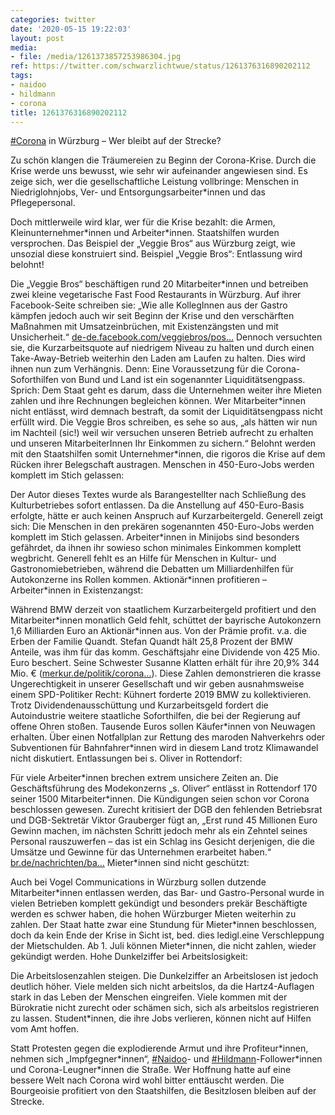 ```yaml
---
categories: twitter
date: '2020-05-15 19:22:03'
layout: post
media:
- file: /media/1261373857253986304.jpg
ref: https://twitter.com/schwarzlichtwue/status/1261376316890202112
tags:
- naidoo
- hildmann
- corona
title: 1261376316890202112
---
```

[#Corona](/t/corona) in Würzburg – Wer bleibt auf der Strecke?



Zu schön klangen die Träumereien zu Beginn der Corona-Krise. Durch die Krise werde uns bewusst, wie sehr wir aufeinander angewiesen sind. 
Es zeige sich, wer die gesellschaftliche Leistung vollbringe: Menschen in Niedriglohnjobs, Ver- und Entsorgungsarbeiter\*innen und das Pflegepersonal.



Doch mittlerweile wird klar, wer für die Krise bezahlt: die Armen, Kleinunternehmer\*innen und Arbeiter\*innen.
Staatshilfen wurden versprochen. Das Beispiel der „Veggie Bros“ aus Würzburg zeigt, wie unsozial diese konstruiert sind.
Beispiel „Veggie Bros“: Entlassung wird belohnt!



Die „Veggie Bros“ beschäftigen rund 20 Mitarbeiter\*innen und betreiben zwei kleine vegetarische Fast Food Restaurants in Würzburg.
Auf ihrer Facebook-Seite schreiben sie: „Wie alle KollegInnen aus der Gastro kämpfen jedoch auch wir seit Beginn der Krise und den verschärften Maßnahmen mit Umsatzeinbrüchen, mit Existenzängsten und mit Unsicherheit.“ [de-de.facebook.com/veggiebros/pos…](https://de-de.facebook.com/veggiebros/posts/3171314022880131)
Dennoch versuchten sie, die Kurzarbeitsquote auf niedrigem Niveau zu halten und durch einen Take-Away-Betrieb weiterhin den Laden am Laufen zu halten. Dies wird ihnen nun zum Verhängnis.
Denn: Eine Voraussetzung für die Corona-Soforthilfen von Bund und Land ist ein sogenannter Liquiditätsengpass. Sprich: Dem Staat geht es darum, dass die Unternehmen weiter ihre Mieten zahlen und ihre Rechnungen begleichen können.
Wer Mitarbeiter\*innen nicht entlässt, wird demnach bestraft, da somit der Liquiditätsengpass nicht erfüllt wird.
Die Veggie Bros schreiben, es sehe so aus, „als hätten wir nun im Nachteil (sic!) weil wir versuchen unseren Betrieb aufrecht zu erhalten und unseren MitarbeiterInnen Ihr Einkommen zu sichern.“
Belohnt werden mit den Staatshilfen somit Unternehmer\*innen, die rigoros die Krise auf dem Rücken ihrer Belegschaft austragen.
Menschen in 450-Euro-Jobs werden komplett im Stich gelassen:



Der Autor dieses Textes wurde als Barangestellter nach Schließung des Kulturbetriebes sofort entlassen. Da die Anstellung auf 450-Euro-Basis erfolgte, hätte er auch keinen Anspruch auf Kurzarbeitergeld.
Generell zeigt sich: Die Menschen in den prekären sogenannten 450-Euro-Jobs werden komplett im Stich gelassen. Arbeiter\*innen in Minijobs sind besonders gefährdet, da ihnen ihr sowieso schon minimales Einkommen komplett wegbricht.
Generell fehlt es an Hilfe für Menschen in Kultur- und Gastronomiebetrieben, während die Debatten um Milliardenhilfen für Autokonzerne ins Rollen kommen.
Aktionär\*innen profitieren – Arbeiter\*innen in Existenzangst:



Während BMW derzeit von staatlichem Kurzarbeitergeld profitiert und den Mitarbeiter\*innen monatlich Geld fehlt, schüttet der bayrische Autokonzern 1,6 Milliarden Euro an Aktionär\*innen aus.
Von der Prämie profit. v.a. die Erben der Familie Quandt. Stefan Quandt hält 25,8 Prozent der BMW Anteile, was ihm für das komm. Geschäftsjahr eine Dividende von 425 Mio. Euro beschert. Seine Schwester Susanne Klatten erhält für ihre 20,9% 344 Mio. € ([merkur.de/politik/corona…](https://www.merkur.de/politik/corona-bmw-bayern-soeder-dividende-quandt-abwrackpraemie-neuwagen-autopraemie-kaufpraemie-zr-13764054.html)).
Diese Zahlen demonstrieren die krasse Ungerechtigkeit in unserer Gesellschaft und wir geben ausnahmsweise einem SPD-Politiker Recht: Kühnert forderte 2019 BMW zu kollektivieren.
Trotz Dividendenausschüttung und Kurzarbeitsgeld fordert die Autoindustrie weitere staatliche Soforthilfen, die bei der Regierung auf offene Ohren stoßen. Tausende Euros sollen Käufer\*innen von Neuwagen erhalten.
Über einen Notfallplan zur Rettung des maroden Nahverkehrs oder Subventionen für Bahnfahrer\*innen wird in diesem Land trotz Klimawandel nicht diskutiert.
Entlassungen bei s. Oliver in Rottendorf:



Für viele Arbeiter\*innen brechen extrem unsichere Zeiten an. Die Geschäftsführung des Modekonzerns „s. Oliver“ entlässt in Rottendorf 170 seiner 1500 Mitarbeiter\*innen. Die Kündigungen seien schon vor Corona beschlossen gewesen.
Zurecht kritisiert der DGB den fehlenden Betriebsrat und DGB-Sektretär Viktor Grauberger fügt an, „Erst rund 45 Millionen Euro Gewinn machen, im nächsten Schritt jedoch mehr als ein Zehntel seines Personal rauszuwerfen – das ist ein Schlag ins Gesicht derjenigen, 
 die die Umsätze und Gewinne für das Unternehmen erarbeitet haben.“ [br.de/nachrichten/ba…](https://www.br.de/nachrichten/bayern/dgb-ruegt-s-oliver-wegen-betriebsbedingter-kuendigungen,RuP6UOD)
Mieter\*innen sind nicht geschützt:



Auch bei Vogel Communications in Würzburg sollen dutzende Mitarbeiter\*innen entlassen werden, das Bar- und Gastro-Personal wurde in vielen Betrieben komplett gekündigt und besonders prekär Beschäftigte werden es schwer haben, die hohen 
 Würzburger Mieten weiterhin zu zahlen. Der Staat hatte zwar eine Stundung für Mieter\*innen beschlossen, doch da kein Ende der Krise in Sicht ist, bed. dies ledigl.eine Verschleppung der Mietschulden. Ab 1. Juli können Mieter\*innen, die nicht zahlen, wieder gekündigt werden.
Hohe Dunkelziffer bei Arbeitslosigkeit:



Die Arbeitslosenzahlen steigen. Die Dunkelziffer an Arbeitslosen ist jedoch deutlich höher.
Viele melden sich nicht arbeitslos, da die Hartz4-Auflagen stark in das Leben der Menschen eingreifen. Viele kommen mit der Bürokratie nicht zurecht oder schämen sich, sich als arbeitslos registrieren zu lassen.
Student\*innen, die ihre Jobs verlieren, können nicht auf Hilfen vom Amt hoffen.



Statt Protesten gegen die explodierende Armut und ihre Profiteur\*innen, nehmen sich „Impfgegner\*innen“, [#Naidoo](/t/naidoo)- und [#Hildmann](/t/hildmann)-Follower\*innen und Corona-Leugner\*innen die Straße.
Wer Hoffnung hatte auf eine bessere Welt nach Corona wird wohl bitter enttäuscht werden. Die Bourgeoisie profitiert von den Staatshilfen, die Besitzlosen bleiben auf der Strecke.